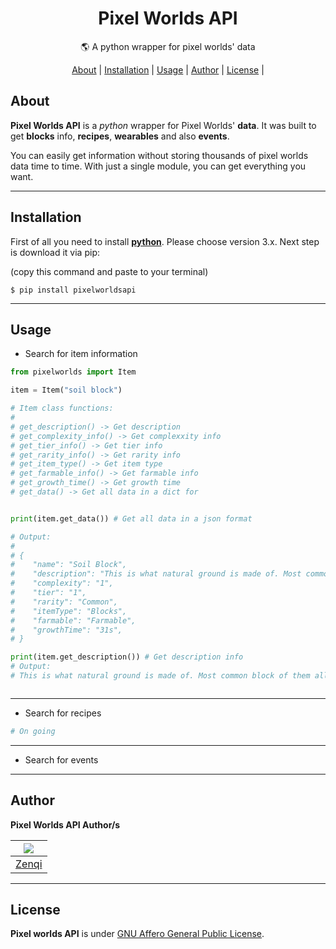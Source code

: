 <h1 align="center">
    Pixel Worlds API
</h1>
<p align="center">
    🌎 A python wrapper for pixel worlds' data
</p>
<p align="center">
    <a href="#">About</a> |
    <a href="#">Installation</a> |
    <a href="#">Usage</a> |
    <a href="#">Author</a> |
    <a href="#">License</a> |
</p>

## About

**Pixel Worlds API** is a *python* wrapper for Pixel Worlds' **data**. It was built to get **blocks** info, **recipes**, **wearables** and also **events**.

You can easily get information without storing thousands of pixel worlds data time to time. With just a single module, you can get everything you want.

---

## Installation

First of all you need to install [**python**](https://www.python.org/downloads/). Please choose version 3.x. Next step is download it via pip:

(copy this command and paste to your terminal)

```
$ pip install pixelworldsapi
```

---

## Usage

- Search for item information
  

```python
from pixelworlds import Item

item = Item("soil block")

# Item class functions:
#
# get_description() -> Get description
# get_complexity_info() -> Get complexxity info
# get_tier_info() -> Get tier info 
# get_rarity_info() -> Get rarity info
# get_item_type() -> Get item type 
# get_farmable_info() -> Get farmable info
# get_growth_time() -> Get growth time
# get_data() -> Get all data in a dict for


print(item.get_data()) # Get all data in a json format

# Output:
#
# {
#    "name": "Soil Block",
#    "description": "This is what natural ground is made of. Most common block of them all.",    
#    "complexity": "1",
#    "tier": "1",
#    "rarity": "Common",
#    "itemType": "Blocks",
#    "farmable": "Farmable",
#    "growthTime": "31s",
# }

print(item.get_description()) # Get description info
# Output:
# This is what natural ground is made of. Most common block of them all.



```

---

- Search for recipes
  

```python
# On going
```

---

- Search for events
  

---

## Author

**Pixel Worlds API Author/s**

| ![](https://github.com/zenqii.png?size=50) |
| --- |
| [Zenqi](https://github.com/zenqii) |

---

## License

**Pixel worlds API** is under [GNU Affero General Public License](https://github.com/zenqii/pixelworldsapi/blob/main/LICENSE).
